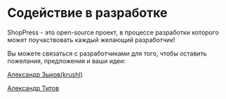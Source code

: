 # Содействие в разработке

ShopPress - это open-source проект, в процессе разработки которого может поучаствовать каждый желающий разработчик!

Вы можете связаться с разработчиками для того, чтобы оставить пожелания, предложения и ваши идеи:

[Александр Зыков(krushl)](https://t.me/a_a3BYKOB)

[Александр Титов](https://vk.com/kotanjam)
